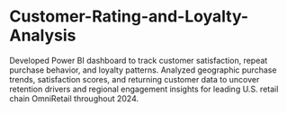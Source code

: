 # Customer-Rating-and-Loyalty-Analysis
Developed Power BI dashboard to track customer satisfaction, repeat purchase behavior, and loyalty patterns. Analyzed geographic purchase trends, satisfaction scores, and returning customer data to uncover retention drivers and regional engagement insights for leading U.S. retail chain OmniRetail throughout 2024.
